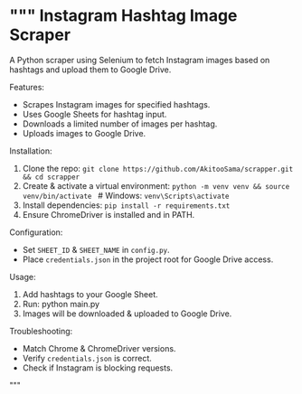"""
Instagram Hashtag Image Scraper
===============================

A Python scraper using Selenium to fetch Instagram images based on hashtags 
and upload them to Google Drive.

Features:
- Scrapes Instagram images for specified hashtags.
- Uses Google Sheets for hashtag input.
- Downloads a limited number of images per hashtag.
- Uploads images to Google Drive.

Installation:
1. Clone the repo:
   `git clone https://github.com/AkitooSama/scrapper.git && cd scrapper`
2. Create & activate a virtual environment:
   `python -m venv venv && source venv/bin/activate ` # Windows: `venv\Scripts\activate`
3. Install dependencies:
   `pip install -r requirements.txt`
4. Ensure ChromeDriver is installed and in PATH.

Configuration:
- Set `SHEET_ID` & `SHEET_NAME` in `config.py`.
- Place `credentials.json` in the project root for Google Drive access.

Usage:
1. Add hashtags to your Google Sheet.
2. Run: python main.py
3. Images will be downloaded & uploaded to Google Drive.

Troubleshooting:
- Match Chrome & ChromeDriver versions.
- Verify `credentials.json` is correct.
- Check if Instagram is blocking requests.

"""
